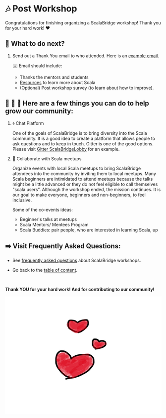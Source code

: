 # :notes: Post Workshop

Congratulations for finishing organizing a ScalaBridge workshop! Thank you for your hard work! :heart:


## :ferris_wheel: What to do next?
1. Send out a Thank You email to who attended. Here is an [example email](../sample-emails/post-workshop-thank-you.md).

   :envelope: Email should include:
    - Thanks the mentors and students
    - [Resources](https://scalabridge.gitbooks.io/curriculum/content/resources.html) to learn more about Scala
    - (Optional) Post workshop survey (to learn about how to improve).


## :couple: :two_women_holding_hands: :two_men_holding_hands: Here are a few things you can do to help grow our community:

1. :cyclone: Chat Platform
   
   One of the goals of ScalaBridge is to bring diversity into the Scala community. It is a good idea to create a platform that allows people to ask questions and to keep in touch. Gitter is one of the good options. Please visit [Gitter ScalaBridgeLobby](https://gitter.im/scalabridgeboston/Lobby) for an example.

2. :open_hands: Collaborate with Scala meetups

   Organize events with local Scala meetups to bring ScalaBridge attendees into the community by inviting them to local meetups. Many Scala beginners are intimidated to attend meetups because the talks might be a little advanced or they do not feel eligible to call themselves "scala users". Although the workshop ended, the mission continues. It is our goal to make everyone, beginners and non-beginners, to feel inclusive.
   
   Some of the co-events ideas:
   - Beginner's talks at meetups
   - Scala Mentors/ Mentees Program
   - Scala Buddies: pair people, who are interested in learning Scala, up
   
## :arrow_right: Visit Frequently Asked Questions:
- See [frequently asked questions](./faq.md) about ScalaBridge workshops.

- Go back to the [table of content](../README.md).


<br>

**Thank YOU for your hard work! And for contributing to our community!**

![Thank You](../images/IMG_4774.JPG)

